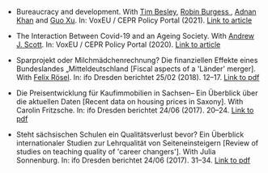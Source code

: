 * Bureaucracy and development. With <a href="https://www.lse.ac.uk/economics/people/faculty/tim-besley" target="_blank">Tim Besley</a>, <a href="https://robinburgess.com/" target="_blank">Robin Burgess </a>, <a href="https://adnanqkhan.com/" target="_blank">Adnan Khan</a> and  <a href="http://guoxu.org/" target="_blank">Guo Xu</a>. In: VoxEU / CEPR Policy Portal
(2021). <a href="https://voxeu.org/article/bureaucracy-and-development" target="_blank">Link to article</a>

* The Interaction Between Covid-19 and an Ageing Society. With <a href="https://profandrewjscott.com/" target="_blank">Andrew J. Scott</a>. In: VoxEU / CEPR Policy Portal
(2020). <a href="https://voxeu.org/article/interaction-between-covid-19-and-ageing-society" target="_blank">Link to article</a>

* Sparprojekt oder Milchmädchenrechnung? Die finanziellen Effekte eines Bundeslandes „Mitteldeutschland [Fiscal aspects of a 'Länder' merger]. With <a href="https://sites.google.com/site/roeselfelix/" target="_blank">Felix Rösel</a>. In: ifo Dresden berichtet 25/02 (2018). 12–17. <a href="https://www.ifo.de/DocDL/ifoDD_18-02_12-17_Old.pdf" target="_blank">Link to pdf</a>

* Die Preisentwicklung für Kaufimmobilien in Sachsen– Ein Überblick über die aktuellen Daten [Recent data on housing prices in Saxony]. With Carolin Fritzsche. In: ifo Dresden berichtet 24/06 (2017). 20–24. <a href="https://www.cesifo.org/DocDL/ifoDD_17-06_20-24_Fritzsche.pdf" target="_blank">Link to pdf</a>

* Steht sächsischen Schulen ein Qualitätsverlust bevor? Ein Überblick internationaler Studien zur Lehrqualität von Seiteneinsteigern [Review of studies on teaching quality of 'career changers']. With Julia Sonnenburg. In: ifo Dresden berichtet 24/06 (2017). 31–34. <a href="https://www.ifo.de/DocDL/ifoDD_17-06_31-34_Old.pdf" target="_blank">Link to pdf</a>




